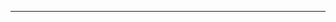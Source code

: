 ___________________________________________________________________________________________________________________________________________________________________
